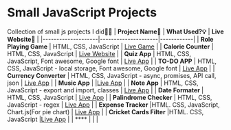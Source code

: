 # Small JavaScript Projects
Collection of small js projects I did👨‍💻
| **Project Name🧩** | **What Used?💡** | **Live Website👀** |
|--------------------|---------------------|------------|
| **Role Playing Game**               | HTML, CSS, JavaScript                    | [Live Game](https://dragon-repeller-game.netlify.app/)           |
| **Calorie Counter**               | HTML, CSS, JavaScript                    | [Live Website](https://calorie-counter-02.netlify.app/)            |
| **Quiz App**               | HTML, CSS, JavaScript, Font awesome, Google font                    | [Live App](https://quiz-app-manik.netlify.app/)           |
| **TO-DO APP**               | HTML, CSS, JavaScript - local storage, Font awesome, Google font                    | [Live App](https://to-do-app-manik.netlify.app/)           |
| **Currency Converter**               | HTML, CSS, JavaScript - async, promises, API call, json                    | [Live App](https://currency-converter-manik.netlify.app/)           |
| **Music App**               |                     |[Live App](https://music-app-manik.netlify.app/)            |
| **Note App**               | HTML, CSS, JavaScript - export and import, classes                    | [Live App](https://note-app-manik.netlify.app/)           |
| **Date Formater**               | HTML, CSS, JavaScript                    | [Live App](https://date-formatter-manik.netlify.app/)           |
| **Palindrome Checker**               | HTML, CSS, JavaScript - regex                    | [Live App](https://palindrome-checker-manik.netlify.app/)          |
| **Expense Tracker** |HTML. CSS, JavaScript, Chart.js(For pie chart)                     | [Live App](https://expense-tracker-manik.netlify.app/)           |
| **Cricket Cards Filter**               |HTML. CSS, JavaScript                     |[Live App](https://cricket-cards-filter-manik.netlify.app/)            |
| ****               |                     |            |
